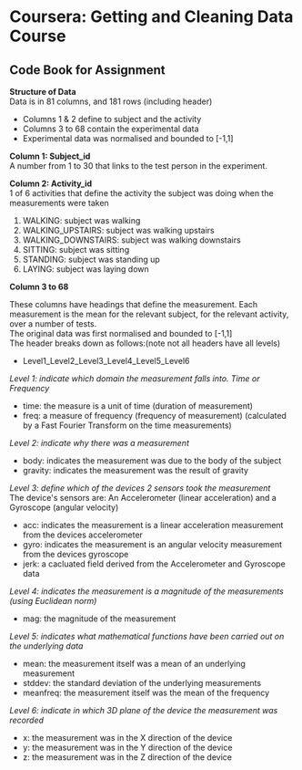 Coursera: Getting and Cleaning Data Course
===========================================

Code Book for Assignment
------------------------

**Structure of Data**  
Data is in 81 columns, and 181 rows (including header)  
* Columns 1 & 2 define to subject and the activity
* Columns 3 to 68 contain the experimental data
* Experimental data was normalised and bounded to [-1,1]

**Column 1: Subject_id**  
A number from 1 to 30 that links to the test person in the experiment.


**Column 2: Activity_id**  
1 of 6 activities that define the activity the subject was doing when the measurements were taken  
1. WALKING: subject was walking  
2. WALKING_UPSTAIRS: subject was walking upstairs  
3. WALKING_DOWNSTAIRS: subject was walking downstairs  
4. SITTING: subject was sitting  
5. STANDING: subject was standing up  
6. LAYING: subject was laying down


**Column 3 to 68**

These columns have headings that define the measurement. Each measurement is the mean for the relevant subject, for the relevant activity, over a number of tests.  
The original data was first normalised and bounded to [-1,1]  
The header breaks down as follows:(note not all headers have all levels)  
  * Level1_Level2_Level3_Level4_Level5_Level6 

*Level 1: indicate which domain the measurement falls into. Time or Frequency*
* time: the measure is a unit of time (duration of measurement)
* freq: a measure of frequency (frequency of measurement) (calculated by a Fast Fourier Transform on the time measurements)

*Level 2: indicate why there was a measurement*  
* body: indicates the measurement was due to the body of the subject
* gravity: indicates the measurement was the result of gravity

*Level 3: define which of the devices 2 sensors took the measurement*  
The device's sensors are: An Accelerometer (linear acceleration) and a Gyroscope (angular velocity)  
* acc: indicates the measurement is a linear acceleration measurement from the devices accelerometer
* gyro: indicates the measurement is an angular velocity measurement from the devices gyroscope
* jerk: a cacluated field derived from the Accelerometer and Gyroscope data

*Level 4: indicates the measurement is a magnitude of the measurements (using Euclidean norm)*  
* mag: the magnitude of the measurement

*Level 5: indicates what mathematical functions have been carried out on the underlying data*  
* mean: the measurement itself was a mean of an underlying measurement
* stddev: the standard deviation of the underlying measurements
* meanfreq: the measurement itself was the mean of the frequency

*Level 6: indicate in which 3D plane of the device the measurement was recorded*  
* x: the measurement was in the X direction of the device
* y: the measurement was in the Y direction of the device
* z: the measurement was in the Z direction of the device
